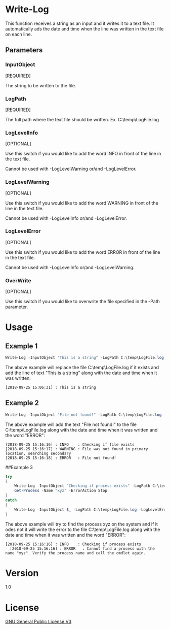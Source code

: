 # Write-Log
This function receives a string as an input and it writes it to a text file. It automatically ads the date and time when the line was written in the text file on each line.

## Parameters
### InputObject
[REQUIRED]

The string to be written to the file.

### LogPath
[REQUIRED]

The full path where the text file should be written. Ex. C:\temp\LogFile.log

### LogLevelInfo
[OPTIONAL]

Use this switch if you would like to add the word INFO in front of the line in the text file.

Cannot be used with -LogLevelWarning or/and -LogLevelError.

### LogLevelWarning
[OPTIONAL]

Use this switch if you would like to add the word WARNING in front of the line in the text file.

Cannot be used with -LogLevelInfo or/and -LogLevelError.

### LogLevelError
[OPTIONAL]

Use this switch if you would like to add the word ERROR in front of the line in the text file.

Cannot be used with -LogLevelInfo or/and -LogLevelWarning.

### OverWrite
[OPTIONAL]

Use this switch if you would like to overwrite the file specified in the -Path parameter.

# Usage

## Example 1
```powershell
Write-Log -InputObject "This is a string" -LogPath C:\temp\LogFile.log -OverWrite
```
The above example will replace the file C:\temp\LogFile.log if it exists and add the line of text "This is a string" along with the date and time when it was written:

```text
[2018-09-25 15:06:31] : This is a string
```

## Example 2
```powershell
Write-Log -InputObject "File not found!" -LogPath C:\temp\LogFile.log -LogLevelError
```
The above example will add the text "File not found!" to the file C:\temp\LogFile.log along with the date and time when it was written and the word "ERROR":

```text  
[2018-09-25 15:16:16] : INFO    : Checking if file exists
[2018-09-25 15:16:17] : WARNING : File was not found in primary location, searching secondary
[2018-09-25 15:16:18] : ERROR   : File not found!
```

##Example 3
```powershell
try
{
	Write-Log -InputObject "Checking if process exists" -LogPath C:\temp\LogFile.log -LogLevelInfo
	Get-Process -Name "xyz" -ErrorAction Stop
}
catch
{
	Write-Log -InputObject $_ -LogPath C:\temp\LogFile.log -LogLevelError
}
```
The above example will try to find the process xyz on the system and if it odes not it will write the error to the file C:\temp\LogFile.log along with the date and time when it was written and the word "ERROR":

```text
[2018-09-25 15:16:16] : INFO    : Checking if process exists
  [2018-09-25 15:16:16] : ERROR   : Cannot find a process with the name "xyz". Verify the process name and call the cmdlet again.
```

# Version
1.0

# License
[GNU General Public License V3](https://www.gnu.org/licenses/gpl-3.0.en.html)
